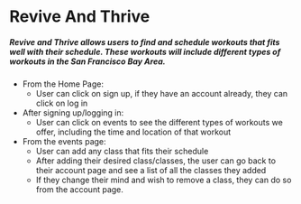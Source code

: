 # Revive And Thrive

##### Revive and Thrive allows users to find and schedule workouts that fits well with their schedule. These workouts will include different types of workouts in the San Francisco Bay Area.


* From the Home Page:
    * User can click on sign up, if they have an account already, they can click on log in
* After signing up/logging in:
    * User can click on events to see the different types of workouts we offer, including the time and location of that workout
* From the events page:
    * User can add any class that fits their schedule
    * After adding their desired class/classes, the user can go back to their account page and see a list of all the classes they added
    * If they change their mind and wish to remove a class, they can do so from the account page. 

